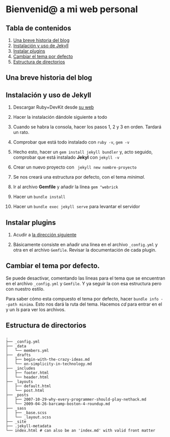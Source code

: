 # Bienvenid@ a mi web personal

## Tabla de contenidos

1. [Una breve historia del blog](#una-breve-historia-del-blog)
2. [Instalación y uso de Jekyll](#instalacion-y-uso-de-jekyll)
3. [Instalar plugins](#instalar-plugins)
4. [Cambiar el tema por defecto](#cambiar-el-tema-por-defecto)
5. [Estructura de directorios](#estructura-de-directorios)

## Una breve historia del blog

## Instalación y uso de Jekyll

1. Descargar Ruby+DevKit desde [su web](https://jekyllrb.com/docs/installation/windows/)

2. Hacer la instalación dándole siguiente a todo

3. Cuando se habra la consola, hacer los pasos 1, 2 y 3 en orden. Tardará un rato.

4. Comprobar que está todo instalado con `ruby -v`, `gem -v`

5. Hecho esto, hacer un `gem install jekyll bundler` y, acto seguido, comprobar que está instalado **Jekyl** con `jekyll -v`

6. Crear un nuevo proyecto con ` jekyll new nombre-proyecto`

7. Se nos creará una estructura por defecto, con el tema _minimal_.

8. Ir al archivo **Gemfile** y añadir la línea `gem "webrick`

9. Hacer un `bundle install`

10. Hacer un `bundle exec jekyll serve` para levantar el servidor

## Instalar plugins

1. Acudir a [la dirección siguiente](https://jekyllrb.com/docs/plugins/your-first-plugin/)

2. Básicamente consiste en añadir una línea en el archivo `_config.yml` y otra en el archivo `Gemfile`. Revisar la documentación de cada plugin.

## Cambiar el tema por defecto.

Se puede desactivar, comentando las lineas para el tema que se encuentran en el archivo `_config.yml` y `Gemfile`. Y ya seguir la con esa estructura pero con nuestro estilo.

Para saber cómo esta compuesto el tema por defecto, hacer `bundle info --path minima`. Esto nos dará la ruta del tema. Hacemos _cd_ para entrar en el y un _ls_ para ver los archivos.

## Estructura de directorios

```
.
├── _config.yml
├── _data
│   └── members.yml
├── _drafts
│   ├── begin-with-the-crazy-ideas.md
│   └── on-simplicity-in-technology.md
├── _includes
│   ├── footer.html
│   └── header.html
├── _layouts
│   ├── default.html
│   └── post.html
├── _posts
│   ├── 2007-10-29-why-every-programmer-should-play-nethack.md
│   └── 2009-04-26-barcamp-boston-4-roundup.md
├── _sass
│   ├── _base.scss
│   └── _layout.scss
├── _site
├── .jekyll-metadata
└── index.html # can also be an 'index.md' with valid front matter
```
